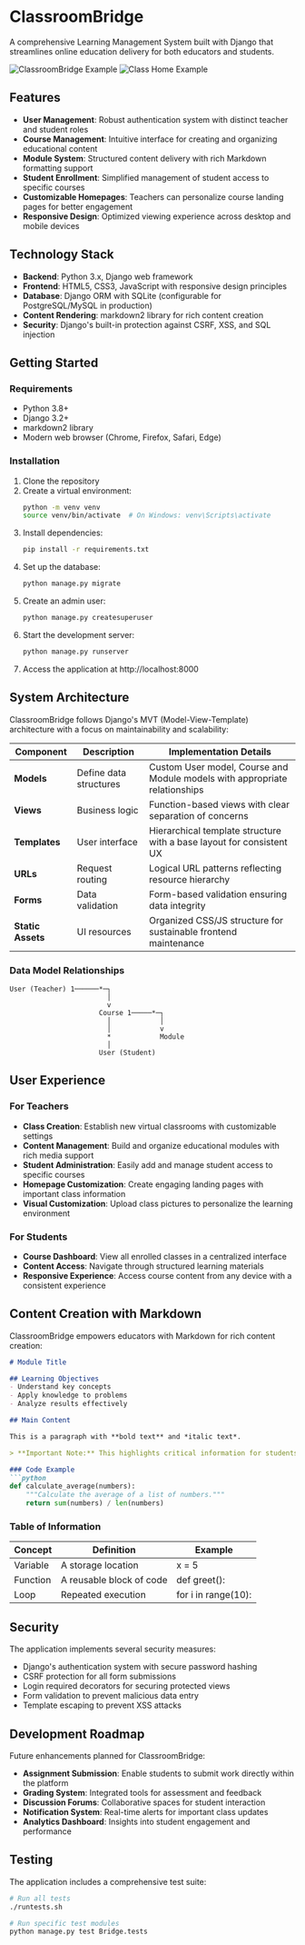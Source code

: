 # ClassroomBridge

A comprehensive Learning Management System built with Django that streamlines online education delivery for both educators and students.

![ClassroomBridge Example](Bridge-Example2.png)
![Class Home Example](Ms._Smith_Home2.png)

## Features

- **User Management**: Robust authentication system with distinct teacher and student roles
- **Course Management**: Intuitive interface for creating and organizing educational content
- **Module System**: Structured content delivery with rich Markdown formatting support
- **Student Enrollment**: Simplified management of student access to specific courses
- **Customizable Homepages**: Teachers can personalize course landing pages for better engagement
- **Responsive Design**: Optimized viewing experience across desktop and mobile devices

## Technology Stack

- **Backend**: Python 3.x, Django web framework
- **Frontend**: HTML5, CSS3, JavaScript with responsive design principles
- **Database**: Django ORM with SQLite (configurable for PostgreSQL/MySQL in production)
- **Content Rendering**: markdown2 library for rich content creation
- **Security**: Django's built-in protection against CSRF, XSS, and SQL injection

## Getting Started

### Requirements

- Python 3.8+
- Django 3.2+
- markdown2 library
- Modern web browser (Chrome, Firefox, Safari, Edge)

### Installation

1. Clone the repository
2. Create a virtual environment:
   ```bash
   python -m venv venv
   source venv/bin/activate  # On Windows: venv\Scripts\activate
   ```
3. Install dependencies:
   ```bash
   pip install -r requirements.txt
   ```
4. Set up the database:
   ```bash
   python manage.py migrate
   ```
5. Create an admin user:
   ```bash
   python manage.py createsuperuser
   ```
6. Start the development server:
   ```bash
   python manage.py runserver
   ```
7. Access the application at http://localhost:8000

## System Architecture

ClassroomBridge follows Django's MVT (Model-View-Template) architecture with a focus on maintainability and scalability:

| Component | Description | Implementation Details |
|-----------|-------------|------------------------|
| **Models** | Define data structures | Custom User model, Course and Module models with appropriate relationships |
| **Views** | Business logic | Function-based views with clear separation of concerns |
| **Templates** | User interface | Hierarchical template structure with a base layout for consistent UX |
| **URLs** | Request routing | Logical URL patterns reflecting resource hierarchy |
| **Forms** | Data validation | Form-based validation ensuring data integrity |
| **Static Assets** | UI resources | Organized CSS/JS structure for sustainable frontend maintenance |

### Data Model Relationships

```
User (Teacher) 1──────*─┐
                        │
                        v
                      Course 1─────*─┐
                        │            │
                        │            v
                        *            Module
                        │
                      User (Student)
```

## User Experience

### For Teachers

- **Class Creation**: Establish new virtual classrooms with customizable settings
- **Content Management**: Build and organize educational modules with rich media support
- **Student Administration**: Easily add and manage student access to specific courses
- **Homepage Customization**: Create engaging landing pages with important class information
- **Visual Customization**: Upload class pictures to personalize the learning environment

### For Students

- **Course Dashboard**: View all enrolled classes in a centralized interface
- **Content Access**: Navigate through structured learning materials
- **Responsive Experience**: Access course content from any device with a consistent experience

## Content Creation with Markdown

ClassroomBridge empowers educators with Markdown for rich content creation:

```markdown
# Module Title

## Learning Objectives
- Understand key concepts
- Apply knowledge to problems
- Analyze results effectively

## Main Content

This is a paragraph with **bold text** and *italic text*.

> **Important Note:** This highlights critical information for students.

### Code Example
```python
def calculate_average(numbers):
    """Calculate the average of a list of numbers."""
    return sum(numbers) / len(numbers)
```

### Table of Information

| Concept | Definition | Example |
|---------|------------|---------|
| Variable | A storage location | x = 5 |
| Function | A reusable block of code | def greet(): |
| Loop | Repeated execution | for i in range(10): |


## Security

The application implements several security measures:

- Django's authentication system with secure password hashing
- CSRF protection for all form submissions
- Login required decorators for securing protected views
- Form validation to prevent malicious data entry
- Template escaping to prevent XSS attacks

## Development Roadmap

Future enhancements planned for ClassroomBridge:

- **Assignment Submission**: Enable students to submit work directly within the platform
- **Grading System**: Integrated tools for assessment and feedback
- **Discussion Forums**: Collaborative spaces for student interaction
- **Notification System**: Real-time alerts for important class updates
- **Analytics Dashboard**: Insights into student engagement and performance

## Testing

The application includes a comprehensive test suite:

```bash
# Run all tests
./runtests.sh

# Run specific test modules
python manage.py test Bridge.tests
```